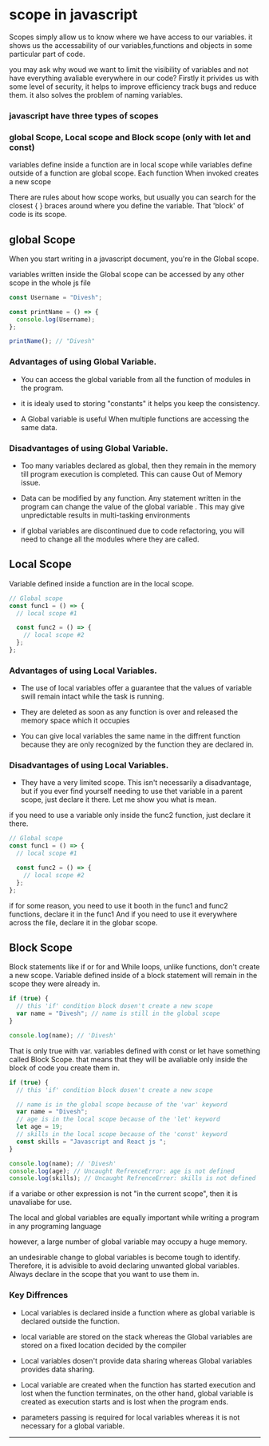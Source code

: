 # scope in javascript

Scopes simply allow us to know where we have access to our variables.
it shows us the accessability of our variables,functions and objects in some particular part of code.

you may ask why woud we want to limit the visibility of variables and not have everything avaliable everywhere in our code?
Firstly it privides us with some level of security, it helps to improve efficiency track bugs and reduce them. it also solves the problem of naming variables.

### javascript have three types of scopes

### global Scope, Local scope and Block scope (only with let and const)

variables define inside a function are in local scope while variables define outside of a function are global scope. Each function When invoked creates a new scope

There are rules about how scope works, but usually you can search for the closest { }
braces around where you define the variable. That 'block' of code is its scope.

## global Scope

When you start writing in a javascript document, you're in the Global scope.

variables written inside the Global scope can be accessed by any other scope in the whole js file

```javascript
const Username = "Divesh";

const printName = () => {
  console.log(Username);
};

printName(); // "Divesh"
```

### Advantages of using Global Variable.

- You can access the global variable from all the function of modules in the program.

- it is idealy used to storing "constants" it helps you keep the consistency.

- A Global variable is useful When multiple functions are accessing the same data.

### Disadvantages of using Global Variable.

- Too many variables declared as global, then they remain in the memory till program execution is completed. This can cause Out of Memory issue.

- Data can be modified by any function. Any statement written in the program can change the value of the global variable . This may give unpredictable results in multi-tasking environments

- if global variables are discontinued due to code refactoring, you will need to change all the modules where they are called.

## Local Scope

Variable defined inside a function are in the local scope.

```javascript
// Global scope
const func1 = () => {
  // local scope #1

  const func2 = () => {
    // local scope #2
  };
};
```

### Advantages of using Local Variables.

- The use of local variables offer a guarantee that the values of variable swill remain intact while the task is running.

- They are deleted as soon as any function is over and released the memory space which it occupies

- You can give local variables the same name in the diffrent function because they are only recognized by the function they are declared in.

### Disadvantages of using Local Variables.

- They have a very limited scope.
  This isn't necessarily a disadvantage, but if you ever find yourself needing to use thet variable in a parent scope, just declare it there. Let me show you what is mean.

if you need to use a variable only inside the
func2 function, just declare it there.

```javascript
// Global scope
const func1 = () => {
  // local scope #1

  const func2 = () => {
    // local scope #2
  };
};
```

if for some reason, you need to use it booth in the func1 and func2 functions, declare it in the func1
And if you need to use it everywhere across the file, declare it in the globar scope.

## Block Scope

Block statements like if or for and While loops, unlike functions, don't create a new scope.
Variable defined inside of a block statement will remain in the scope they were already in.

```javascript
if (true) {
  // this 'if' condition block dosen't create a new scope
  var name = "Divesh"; // name is still in the global scope
}

console.log(name); // 'Divesh'
```

That is only true with var.
variables defined with const or let have something called Block Scope. that means that they will be avaliable only inside the block of code you create them in.

```javascript
if (true) {
  // this 'if' condition block dosen't create a new scope

  // name is in the global scope because of the 'var' keyword
  var name = "Divesh";
  // age is in the local scope because of the 'let' keyword
  let age = 19;
  // skills in the local scope because of the 'const' keyword
  const skills = "Javascript and React js ";
}

console.log(name); // 'Divesh'
console.log(age); // Uncaught RefrenceError: age is not defined
console.log(skills); // Uncaught RefrenceError: skills is not defined
```

if a variabe or other expression is not "in the current scope", then it is unavaliabe for use.

The local and global variables are equally important while writing a program in any programing language

however, a large number of global variable may occupy a huge memory.

an undesirable change to global variables is become tough to identify. Therefore, it is advisible to avoid declaring unwanted global variables. Always declare in the scope that you want to use them in.

### Key Diffrences

- Local variables is declared inside a function where as global variable is declared outside the function.

- local variable are stored on the stack whereas the Global variables are stored on a fixed location decided by the compiler

- Local variables dosen't provide data sharing whereas Global variables provides data sharing.

- Local variable are created when the function has started execution and lost when the function terminates, on the other hand, global variable is created as execution starts and is lost when the program ends.

- parameters passing is required for local variables whereas it is not necessary for a global variable.

---
